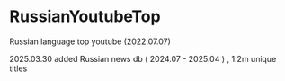 # RussianYoutubeTop
Russian language top youtube (2022.07.07)

2025.03.30
added Russian news db ( 2024.07 - 2025.04 ) , 1.2m unique titles


